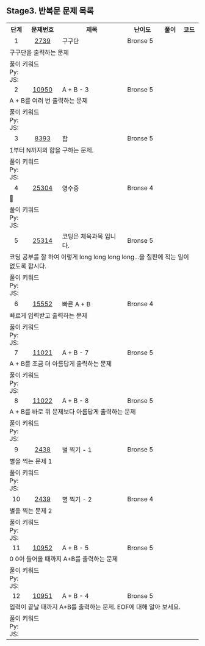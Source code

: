 ## Stage3. 반복문 문제 목록

<table>
  <tr>
    <th>단계</th>
    <th>문제번호</th>
    <th>제목</th>
    <th>난이도</th>
    <th>풀이</th>
    <th>코드</th>
  </tr>
  <tr>
    <td align="center">1</td>
    <td align="center"><a href="https://www.acmicpc.net/problem/2739">2739</a></td>
    <td aligh="center">구구단</td>
    <td aligh="center">Bronse 5</td>
    <td aligh="center"></td>
    <td aligh="center"></td>
  </tr>
  <tr><td colspan="6">구구단을 출력하는 문제</td></tr>
  <tr><td colspan="6">
    <div>풀이 키워드
      <br>Py:
      <br>JS:
    </div>
  </td></tr>
  <td align="center">2</td>
    <td align="center"><a href="https://www.acmicpc.net/problem/10950">10950</a></td>
    <td aligh="center">A + B - 3</td>
    <td aligh="center">Bronse 5</td>
    <td aligh="center"></td>
    <td aligh="center"></td>
  </tr>
  <tr><td colspan="6">A + B를 여러 번 출력하는 문제</td></tr>
  <tr><td colspan="6">
    <div>풀이 키워드
      <br>Py:
      <br>JS:
    </div>
  </td></tr>
    <td align="center">3</td>
    <td align="center"><a href="https://www.acmicpc.net/problem/8393">8393</a></td>
    <td aligh="center">합</td>
    <td aligh="center">Bronse 5</td>
    <td aligh="center"></td>
    <td aligh="center"></td>
  </tr>
  <tr><td colspan="6">1부터 N까지의 합을 구하는 문제.</td></tr>
  <tr><td colspan="6">
    <div>풀이 키워드
      <br>Py:
      <br>JS:
    </div>
  </td></tr>
    <td align="center">4</td>
    <td align="center"><a href="https://www.acmicpc.net/problem/25304">25304</a></td>
    <td aligh="center">영수증</td>
    <td aligh="center">Bronse 4</td>
    <td aligh="center"></td>
    <td aligh="center"></td>
  </tr>
  <tr><td colspan="6">💸</td></tr>
  <tr><td colspan="6">
    <div>풀이 키워드
      <br>Py:
      <br>JS:
    </div>
  </td></tr>
    <td align="center">5</td>
    <td align="center"><a href="https://www.acmicpc.net/problem/25314">25314</a></td>
    <td aligh="center">코딩은 체육과목 입니다.</td>
    <td aligh="center">Bronse 5</td>
    <td aligh="center"></td>
    <td aligh="center"></td>
  </tr>
  <tr><td colspan="6">코딩 공부를 잘 하여 이렇게 long long long long...을 칠판에 적는 일이 없도록 합시다.</td></tr>
  <tr><td colspan="6">
    <div>풀이 키워드
      <br>Py:
      <br>JS:
    </div>
  </td></tr>
  <td align="center">6</td>
    <td align="center"><a href="https://www.acmicpc.net/problem/15552">15552</a></td>
    <td aligh="center">빠른 A + B</td>
    <td aligh="center">Bronse 4</td>
    <td aligh="center"></td>
    <td aligh="center"></td>
  </tr>
  <tr><td colspan="6">빠르게 입력받고 출력하는 문제</td></tr>
  <tr><td colspan="6">
    <div>풀이 키워드
      <br>Py:
      <br>JS:
    </div>
  </td></tr>
  <td align="center">7</td>
    <td align="center"><a href="https://www.acmicpc.net/problem/11021">11021</a></td>
    <td aligh="center">A + B - 7</td>
    <td aligh="center">Bronse 5</td>
    <td aligh="center"></td>
    <td aligh="center"></td>
  </tr>
  <tr><td colspan="6">A + B를 조금 더 아름답게 출력하는 문제</td></tr>
  <tr><td colspan="6">
    <div>풀이 키워드
      <br>Py:
      <br>JS:
    </div>
  </td></tr>
  <td align="center">8</td>
    <td align="center"><a href="https://www.acmicpc.net/problem/11022">11022</a></td>
    <td aligh="center">A + B - 8</td>
    <td aligh="center">Bronse 5</td>
    <td aligh="center"></td>
    <td aligh="center"></td>
  </tr>
  <tr><td colspan="6">A + B를 바로 위 문제보다 아름답게 출력하는 문제</td></tr>
  <tr><td colspan="6">
    <div>풀이 키워드
      <br>Py:
      <br>JS:
    </div>
  </td></tr>
    <td align="center">9</td>
    <td align="center"><a href="https://www.acmicpc.net/problem/2438">2438</a></td>
    <td aligh="center">별 찍기 - 1</td>
    <td aligh="center">Bronse 5</td>
    <td aligh="center"></td>
    <td aligh="center"></td>
  </tr>
  <tr><td colspan="6">별을 찍는 문제 1</td></tr>
  <tr><td colspan="6">
    <div>풀이 키워드
      <br>Py:
      <br>JS:
    </div>
  </td></tr>
    <td align="center">10</td>
    <td align="center"><a href="https://www.acmicpc.net/problem/2439">2439</a></td>
    <td aligh="center">별 찍기 - 2</td>
    <td aligh="center">Bronse 4</td>
    <td aligh="center"></td>
    <td aligh="center"></td>
  </tr>
  <tr><td colspan="6">별을 찍는 문제 2</td></tr>
  <tr><td colspan="6">
    <div>풀이 키워드
      <br>Py:
      <br>JS:
    </div>
  </td></tr>
    <td align="center">11</td>
    <td align="center"><a href="https://www.acmicpc.net/problem/10952">10952</a></td>
    <td aligh="center">A + B - 5</td>
    <td aligh="center">Bronse 5</td>
    <td aligh="center"></td>
    <td aligh="center"></td>
  </tr>
  <tr><td colspan="6">0 0이 들어올 때까지 A+B를 출력하는 문제</td></tr>
  <tr><td colspan="6">
    <div>풀이 키워드
      <br>Py:
      <br>JS:
    </div>
  </td></tr>
    <td align="center">12</td>
    <td align="center"><a href="https://www.acmicpc.net/problem/10951">10951</a></td>
    <td aligh="center">A + B - 4</td>
    <td aligh="center">Bronse 5</td>
    <td aligh="center"></td>
    <td aligh="center"></td>
  </tr>
  <tr><td colspan="6">입력이 끝날 때까지 A+B를 출력하는 문제. EOF에 대해 알아 보세요.</td></tr>
  <tr><td colspan="6">
    <div>풀이 키워드
      <br>Py:
      <br>JS:
    </div>
  </td></tr>
</table>

